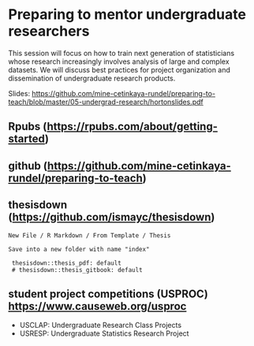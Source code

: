# Preparing to mentor undergraduate researchers 

This session will focus on how to train next generation of statisticians whose research increasingly involves analysis of large and complex datasets. We will discuss best practices for project organization and dissemination of undergraduate research products.

Slides: https://github.com/mine-cetinkaya-rundel/preparing-to-teach/blob/master/05-undergrad-research/hortonslides.pdf

## Rpubs (https://rpubs.com/about/getting-started)

## github (https://github.com/mine-cetinkaya-rundel/preparing-to-teach)

## thesisdown (https://github.com/ismayc/thesisdown)


```
New File / R Markdown / From Template / Thesis 

Save into a new folder with name "index"

 thesisdown::thesis_pdf: default
 # thesisdown::thesis_gitbook: default

```

## student project competitions (USPROC) https://www.causeweb.org/usproc

- USCLAP: Undergraduate Research Class Projects
- USRESP: Undergraduate Statistics Research Project

